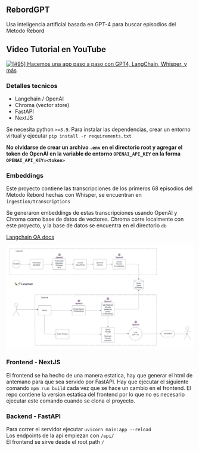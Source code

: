 ## RebordGPT

Usa inteligencia artificial basada en GPT-4 para buscar episodios del Metodo Rebord

## Video Tutorial en YouTube
[![[#95] Hacemos una app paso a paso con GPT4, LangChain, Whisper, y más](https://img.youtube.com/vi/1Rpn4lrshlo/mqdefault.jpg)](https://www.youtube.com/watch?v=1Rpn4lrshlo)

### Detalles tecnicos
* Langchain / OpenAI
* Chroma (vector store)
* FastAPI
* NextJS

Se necesita python `>=3.9`. Para instalar las dependencias, crear un entorno virtual y ejecutar `pip install -r requirements.txt`

**No olvidarse de crear un archivo `.env` en el directorio root y agregar el token de OpenAI en la variable de entorno `OPENAI_API_KEY` en la forma `OPENAI_API_KEY=<token>`**

### Embeddings

Este proyecto contiene las transcripciones de los primeros 68 episodios del Metodo Rebord hechas con Whisper, se encuentran en `ingestion/transcriptions` 

Se generaron embeddings de estas transcripciones usando OpenAI y Chroma como base de datos de vectores.
Chroma corre localmente con este proyecto, y la base de datos se encuentra en el directorio `db`

[Langchain QA docs](https://python.langchain.com/docs/use_cases/question_answering/)

![My Image](images/architecture_v2.png)


### Frontend - NextJS
El frontend se ha hecho de una manera estatica, hay que generar el html de antemano para que sea servido por FastAPI. Hay que ejecutar el siguiente comando `npm run build` cada vez que se hace un cambio en el frontend. El repo contiene la version estatica del frontend por lo que no es necesario ejecutar este comando cuando se clona el proyecto.


### Backend - FastAPI

Para correr el servidor ejecutar `uvicorn main:app --reload` \
Los endpoints de la api empiezan con `/api/` \
El frontend se sirve desde el root path `/`
